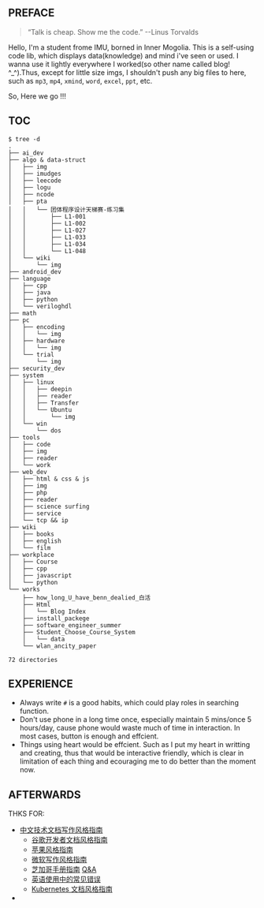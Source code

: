 ## PREFACE
> “Talk is cheap. Show me the code.”   --Linus Torvalds

Hello, I'm a student frome IMU, borned in Inner Mogolia. This is a self-using code lib, which displays data(knowledge) and mind i've seen or used. I wanna use it lightly everywhere I worked(so other name called blog! \^_\^).Thus, except for little size imgs,  I   shouldn't push any big files to here, such as `mp3`, `mp4`, `xmind`, `word`, `excel`, `ppt`, etc.

So, Here we go !!!

## TOC

```
$ tree -d
.
├── ai_dev
├── algo & data-struct
│   ├── img
│   ├── imudges
│   ├── leecode
│   ├── logu
│   ├── ncode
│   ├── pta
│   │   └── 团体程序设计天梯赛-练习集
│   │       ├── L1-001
│   │       ├── L1-002
│   │       ├── L1-027
│   │       ├── L1-033
│   │       ├── L1-034
│   │       └── L1-048
│   └── wiki
│       └── img
├── android_dev
├── language
│   ├── cpp
│   ├── java
│   ├── python
│   └── veriloghdl
├── math
├── pc
│   ├── encoding
│   │   └── img
│   ├── hardware
│   │   └── img
│   └── trial
│       └── img
├── security_dev
├── system
│   ├── linux
│   │   ├── deepin
│   │   ├── reader
│   │   ├── Transfer
│   │   └── Ubuntu
│   │       └── img
│   └── win
│       └── dos
├── tools
│   ├── code
│   ├── img
│   ├── reader
│   └── work
├── web_dev
│   ├── html & css & js
│   ├── img
│   ├── php
│   ├── reader
│   ├── science surfing
│   ├── service
│   └── tcp && ip
├── wiki
│   ├── books
│   ├── english
│   └── film
├── workplace
│   ├── Course
│   ├── cpp
│   ├── javascript
│   └── python
└── works
    ├── how_long_U_have_benn_dealied_白活
    ├── Html
    │   └── Blog Index
    ├── install_packege
    ├── software_engineer_summer
    ├── Student_Choose_Course_System
    │   └── data
    └── wlan_ancity_paper

72 directories
```

## EXPERIENCE
- Always write `#` is a good habits, which could play roles in searching function.
- Don't use phone in a long time once, especially maintain 5 mins/once 5 hours/day, cause phone would waste much of time in interaction. In most cases, button is enough and effcient.
- Things using heart would be effcient. Such as I put my heart in writting and creating, thus that would be interactive friendly, which is clear in limitation of each thing and ecouraging me to do better than the moment now.

## AFTERWARDS
THKS FOR:
- [中文技术文档写作风格指南](https://zh-style-guide.readthedocs.io/zh_CN/latest/)
  - [谷歌开发者文档风格指南](https://developers.google.cn/style) 
  - [苹果风格指南](https://help.apple.com/asg/)
  - [微软写作风格指南](https://docs.microsoft.com/en-us/style-guide/welcome/)
  - [芝加哥手册指南](https://www.chicagomanualofstyle.org/)  [Q&A](https://www.chicagomanualofstyle.org/qanda/latest.html)
  - [英语使用中的常见错误](https://brians.wsu.edu/common-errors/) 
  - [Kubernetes 文档风格指南](https://kubernetes.io/docs/contribute/style/style-guide/) 
- 


